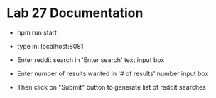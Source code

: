 # Lab 27 Documentation

* npm run start

* type in: localhost:8081

* Enter reddit search in 'Enter search' text input box
* Enter number of results wanted in '# of results' number input box
* Then click on "Submit" button to generate list of reddit searches

